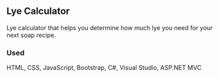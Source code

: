 ## Lye Calculator
Lye calculator that helps you determine how much lye you need for your next soap recipe.

### Used
HTML, CSS, JavaScript, Bootstrap, C#, Visual Studio, ASP.NET MVC

